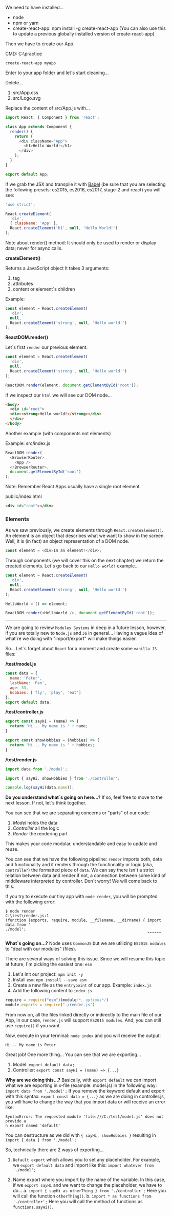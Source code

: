 We need to have installed...

* node
* npm or yarn
* create-react-app: npm install -g create-react-app
(You can also use this to update a previous globally installed version of create-react-app)

Then we have to create our App.

CMD: C:\practice

```
create-react-app myapp
```

Enter to your app folder and let´s start cleaning...

Delete...

1. src/App.css
2. src/Logo.svg

Replace the content of src/App.js with...

```javascript
import React, { Component } from 'react';

class App extends Component {
  render() {
    return (
      <div className="App">
        <h1>Hello World!</h1>
      </div>
    );
  }
}

export default App;
```

If we grab the JSX and transpile it with [Babel](http://babeljs.io/repl/) (be sure that you are selecting the following presets: es2015, es2016, es2017, stage-2 and react) you will see:

```javascript
'use strict';

React.createElement(
  'div',
  { className: 'App' },
  React.createElement('h1', null, 'Hello World!')
);
```

Note about render() method: It should only be used to render or display data; never for async calls.

**createElement()**

Returns a JavaScript object
It takes 3 arguments:

1. tag
2. attributes
3. content or element´s children

Example:

```javascript
const element = React.createElement(
  'div',
  null,
  React.createElement('strong', null, 'Hello world!')
);
```

**ReactDOM.render()**

Let´s first `render` our previous element.

```javascript
const element = React.createElement(
  'div',
  null,
  React.createElement('strong', null, 'Hello world!')
);

ReactDOM.render(element, document.getElementById('root'));
```

If we inspect our `html` we will see our DOM node...

```html
<body>
  <div id="root">
  <div><strong>Hello world!</strong></div>
  </div>
</body>
```

Another example (with components not elements)

Example: src/index.js

```javascript
ReactDOM.render(
  <BrowserRouter>
    <App />
  </BrowserRouter>,
  document.getElementById('root')
);
```

Note: Remember React Apps usually have a single root element.

public/index.html

```html
<div id="root"></div>
```

### Elements

As we saw previously, we create elements through `React.createElement()`.
An element is an object that describes what we want to show in the screen.
Well, it is (in fact) an object representation of a DOM node.

```javascript
const element = <div>Im an element!</div>;
```

Through components (we will cover this on the next chapter) we return the created elements. Let´s go back to our `Hello world!` example...

```javascript
const element = React.createElement(
  'div',
  null,
  React.createElement('strong', null, 'Hello world!')
);

HelloWorld = () => element;

ReactDOM.render(<HelloWorld />, document.getElementById('root'));
```

---

We are going to review `Modules Systems` in deep in a future lesson, however, if you are totally new to `Node.js` and `JS` in general... Having a vague idea of what´re we doing with "import/export" will make things easier.

So... Let´s forget about `React` for a moment and create some `vanilla JS` files:

**/test/model.js**

```javascript
const data = {
  name: 'Peter',
  lastName: 'Pan',
  age: 33,
  hobbies: ['fly', 'play', 'eat']
};
export default data;
```

**/test/controller.js**

```javascript
export const sayHi = (name) => {
  return 'Hi... My name is ' + name;
}

export const showHobbies = (hobbies) => {
  return 'Hi... My name is ' + hobbies;
}
```

**/test/render.js**

```javascript
import data from './model';

import { sayHi, showHobbies } from './controller';

console.log(sayHi(data.name));
```

**Do you understand what´s going on here...?** If so, feel free to move to the next lesson. If not, let´s think together.

You can see that we are separating concerns or "parts" of our code:
1. *Model* holds the data
2. *Controller* all the logic
3. *Render* the rendering part

This makes your code modular, understandable and easy to update and reuse.

You can see that we have the following pipeline: `render` imports both, data and functionality and it renders through the functionality or logic (aka, `controller`) the formatted piece of `data`. We can say there isn´t a strict relation between data and render if not, a connection between some kind of middleware interpreted by controller. Don´t worry! We will come back to this.

If you try to execute our tiny app with `node render`, you will be prompted with the following error:

```
$ node render
C:\test\render.js:1
(function (exports, require, module, __filename, __dirname) { import data from '
./model';
                                                              ^^^^^^
```

**What´s going on...?** Node uses `CommonJS` but we are utilizing `ES2015 modules` to "deal with our modules" (files).

There are several ways of solving this issue. Since we will resume this topic at future, I´m picking the easiest one: `esm`

1. Let´s init our project: `npm init -y`
2. Install `esm`: `npm install --save esm`
3. Create a new file as the `entrypoint` of our app. Example: `index.js`
4. Add the following content to `index.js`

```JavaScript
require = require("esm")(module/*, options*/)
module.exports = require("./render.js")
```
From now on, all the files linked directly or indirectly to the main file of our App, in our case, `render.js` will support `ES2015 modules`. And, you can still use `require()` if you want.

Now, execute in your terminal: `node index` and you will receive the output:
```
Hi... My name is Peter
```

Great job! One more thing...
You can see that we are exporting...
1. Model: `export default data;`
2. Controller: `export const sayHi = (name) => {...}`

**Why are we doing this...?**
Basically, with `export default` we can import what we are exporting in x-file (example: model.js) in the following way: `import data from './model';`
If you remove the keyword default and export with this syntax: `export const data = {...}` as we are doing in controller.js, you will have to change the way that you import data or will receive an error like:
```
SyntaxError: The requested module 'file:///C:/test/model.js' does not provide a
n export named 'default'
```

You can destructure as we did with `{ sayHi, showHobbies }` resulting in `import { data } from './model';`

So, technically there are 2 ways of exporting...
1. `Default export` which allows you to set any placeholder. For example, we `export default data` and import like this: `import whatever from './model';`

2. Name export where you import by the name of the variable. In this case, if we `export sayHi` and we want to change the placeholder, we have to do...
a. `import { sayHi as otherThing } from './controller';`
Here you will call the function `otherThing()`.
b. `import * as functions from './controller';`
Here you will call the method of functions as `functions.sayHi()`.
